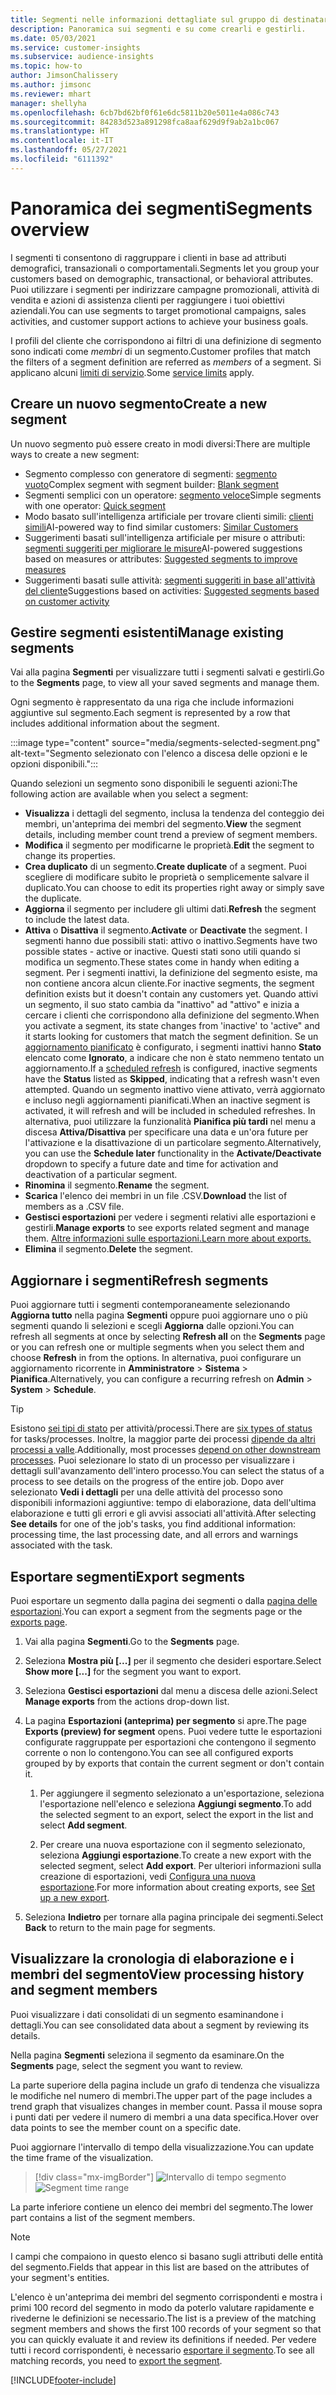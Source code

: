 ```yaml
---
title: Segmenti nelle informazioni dettagliate sul gruppo di destinatari
description: Panoramica sui segmenti e su come crearli e gestirli.
ms.date: 05/03/2021
ms.service: customer-insights
ms.subservice: audience-insights
ms.topic: how-to
author: JimsonChalissery
ms.author: jimsonc
ms.reviewer: mhart
manager: shellyha
ms.openlocfilehash: 6cb7bd62bf0f61e6dc5811b20e5011e4a086c743
ms.sourcegitcommit: 84283d523a891298fca8aaf629d9f9ab2a1bc067
ms.translationtype: HT
ms.contentlocale: it-IT
ms.lasthandoff: 05/27/2021
ms.locfileid: "6111392"
---
```

# <a name="segments-overview"></a><span data-ttu-id="51c04-103">Panoramica dei segmenti</span><span class="sxs-lookup"><span data-stu-id="51c04-103">Segments overview</span></span>

<span data-ttu-id="51c04-104">I segmenti ti consentono di raggruppare i clienti in base ad attributi demografici, transazionali o comportamentali.</span><span class="sxs-lookup"><span data-stu-id="51c04-104">Segments let you group your customers based on demographic, transactional, or behavioral attributes.</span></span> <span data-ttu-id="51c04-105">Puoi utilizzare i segmenti per indirizzare campagne promozionali, attività di vendita e azioni di assistenza clienti per raggiungere i tuoi obiettivi aziendali.</span><span class="sxs-lookup"><span data-stu-id="51c04-105">You can use segments to target promotional campaigns, sales activities, and customer support actions to achieve your business goals.</span></span>

<span data-ttu-id="51c04-106">I profili del cliente che corrispondono ai filtri di una definizione di segmento sono indicati come *membri* di un segmento.</span><span class="sxs-lookup"><span data-stu-id="51c04-106">Customer profiles that match the filters of a segment definition are referred as *members* of a segment.</span></span> <span data-ttu-id="51c04-107">Si applicano alcuni [limiti di servizio](service-limits.md).</span><span class="sxs-lookup"><span data-stu-id="51c04-107">Some [service limits](service-limits.md) apply.</span></span>

## <a name="create-a-new-segment"></a><span data-ttu-id="51c04-108">Creare un nuovo segmento</span><span class="sxs-lookup"><span data-stu-id="51c04-108">Create a new segment</span></span>

<span data-ttu-id="51c04-109">Un nuovo segmento può essere creato in modi diversi:</span><span class="sxs-lookup"><span data-stu-id="51c04-109">There are multiple ways to create a new segment:</span></span> 

- <span data-ttu-id="51c04-110">Segmento complesso con generatore di segmenti: [segmento vuoto](segment-builder.md#create-a-new-segment)</span><span class="sxs-lookup"><span data-stu-id="51c04-110">Complex segment with segment builder: [Blank segment](segment-builder.md#create-a-new-segment)</span></span>
- <span data-ttu-id="51c04-111">Segmenti semplici con un operatore: [segmento veloce](segment-builder.md#quick-segments)</span><span class="sxs-lookup"><span data-stu-id="51c04-111">Simple segments with one operator: [Quick segment](segment-builder.md#quick-segments)</span></span>
- <span data-ttu-id="51c04-112">Modo basato sull'intelligenza artificiale per trovare clienti simili: [clienti simili](find-similar-customer-segments.md)</span><span class="sxs-lookup"><span data-stu-id="51c04-112">AI-powered way to find similar customers: [Similar Customers](find-similar-customer-segments.md)</span></span>
- <span data-ttu-id="51c04-113">Suggerimenti basati sull'intelligenza artificiale per misure o attributi: [segmenti suggeriti per migliorare le misure](suggested-segments.md)</span><span class="sxs-lookup"><span data-stu-id="51c04-113">AI-powered suggestions based on measures or attributes: [Suggested segments to improve measures](suggested-segments.md)</span></span>
- <span data-ttu-id="51c04-114">Suggerimenti basati sulle attività: [segmenti suggeriti in base all'attività del cliente](suggested-segments-activity.md)</span><span class="sxs-lookup"><span data-stu-id="51c04-114">Suggestions based on activities: [Suggested segments based on customer activity](suggested-segments-activity.md)</span></span>

## <a name="manage-existing-segments"></a><span data-ttu-id="51c04-115">Gestire segmenti esistenti</span><span class="sxs-lookup"><span data-stu-id="51c04-115">Manage existing segments</span></span>

<span data-ttu-id="51c04-116">Vai alla pagina **Segmenti** per visualizzare tutti i segmenti salvati e gestirli.</span><span class="sxs-lookup"><span data-stu-id="51c04-116">Go to the **Segments** page, to view all your saved segments and manage them.</span></span>

<span data-ttu-id="51c04-117">Ogni segmento è rappresentato da una riga che include informazioni aggiuntive sul segmento.</span><span class="sxs-lookup"><span data-stu-id="51c04-117">Each segment is represented by a row that includes additional information about the segment.</span></span>

:::image type="content" source="media/segments-selected-segment.png" alt-text="Segmento selezionato con l'elenco a discesa delle opzioni e le opzioni disponibili.":::

<span data-ttu-id="51c04-119">Quando selezioni un segmento sono disponibili le seguenti azioni:</span><span class="sxs-lookup"><span data-stu-id="51c04-119">The following action are available when you select a segment:</span></span>

- <span data-ttu-id="51c04-120">**Visualizza** i dettagli del segmento, inclusa la tendenza del conteggio dei membri, un'anteprima dei membri del segmento.</span><span class="sxs-lookup"><span data-stu-id="51c04-120">**View** the segment details, including member count trend a preview of segment members.</span></span>
- <span data-ttu-id="51c04-121">**Modifica** il segmento per modificarne le proprietà.</span><span class="sxs-lookup"><span data-stu-id="51c04-121">**Edit** the segment to change its properties.</span></span>
- <span data-ttu-id="51c04-122">**Crea duplicato** di un segmento.</span><span class="sxs-lookup"><span data-stu-id="51c04-122">**Create duplicate** of a segment.</span></span> <span data-ttu-id="51c04-123">Puoi scegliere di modificare subito le proprietà o semplicemente salvare il duplicato.</span><span class="sxs-lookup"><span data-stu-id="51c04-123">You can choose to edit its properties right away or simply save the duplicate.</span></span>
- <span data-ttu-id="51c04-124">**Aggiorna** il segmento per includere gli ultimi dati.</span><span class="sxs-lookup"><span data-stu-id="51c04-124">**Refresh** the segment to include the latest data.</span></span>
- <span data-ttu-id="51c04-125">**Attiva** o **Disattiva** il segmento.</span><span class="sxs-lookup"><span data-stu-id="51c04-125">**Activate** or **Deactivate** the segment.</span></span> <span data-ttu-id="51c04-126">I segmenti hanno due possibili stati: attivo o inattivo.</span><span class="sxs-lookup"><span data-stu-id="51c04-126">Segments have two possible states - active or inactive.</span></span> <span data-ttu-id="51c04-127">Questi stati sono utili quando si modifica un segmento.</span><span class="sxs-lookup"><span data-stu-id="51c04-127">These states come in handy when editing a segment.</span></span> <span data-ttu-id="51c04-128">Per i segmenti inattivi, la definizione del segmento esiste, ma non contiene ancora alcun cliente.</span><span class="sxs-lookup"><span data-stu-id="51c04-128">For inactive segments, the segment definition exists but it doesn't contain any customers yet.</span></span> <span data-ttu-id="51c04-129">Quando attivi un segmento, il suo stato cambia da "inattivo" ad "attivo" e inizia a cercare i clienti che corrispondono alla definizione del segmento.</span><span class="sxs-lookup"><span data-stu-id="51c04-129">When you activate a segment, its state changes from 'inactive' to 'active" and it starts looking for customers that match the segment definition.</span></span> <span data-ttu-id="51c04-130">Se un [aggiornamento pianificato](system.md#schedule-tab) è configurato, i segmenti inattivi hanno **Stato** elencato come **Ignorato**, a indicare che non è stato nemmeno tentato un aggiornamento.</span><span class="sxs-lookup"><span data-stu-id="51c04-130">If a [scheduled refresh](system.md#schedule-tab) is configured, inactive segments have the **Status** listed as **Skipped**, indicating that a refresh wasn't even attempted.</span></span> <span data-ttu-id="51c04-131">Quando un segmento inattivo viene attivato, verrà aggiornato e incluso negli aggiornamenti pianificati.</span><span class="sxs-lookup"><span data-stu-id="51c04-131">When an inactive segment is activated, it will refresh and will be included in scheduled refreshes.</span></span>
  <span data-ttu-id="51c04-132">In alternativa, puoi utilizzare la funzionalità **Pianifica più tardi** nel menu a discesa **Attiva/Disattiva** per specificare una data e un'ora future per l'attivazione e la disattivazione di un particolare segmento.</span><span class="sxs-lookup"><span data-stu-id="51c04-132">Alternatively, you can use the **Schedule later** functionality in the **Activate/Deactivate** dropdown to specify a future date and time for activation and deactivation of a particular segment.</span></span>
- <span data-ttu-id="51c04-133">**Rinomina** il segmento.</span><span class="sxs-lookup"><span data-stu-id="51c04-133">**Rename** the segment.</span></span>
- <span data-ttu-id="51c04-134">**Scarica** l'elenco dei membri in un file .CSV.</span><span class="sxs-lookup"><span data-stu-id="51c04-134">**Download** the list of members as a .CSV file.</span></span>
- <span data-ttu-id="51c04-135">**Gestisci esportazioni** per vedere i segmenti relativi alle esportazioni e gestirli.</span><span class="sxs-lookup"><span data-stu-id="51c04-135">**Manage exports** to see exports related segment and manage them.</span></span> [<span data-ttu-id="51c04-136">Altre informazioni sulle esportazioni.</span><span class="sxs-lookup"><span data-stu-id="51c04-136">Learn more about exports.</span></span>](export-destinations.md)
- <span data-ttu-id="51c04-137">**Elimina** il segmento.</span><span class="sxs-lookup"><span data-stu-id="51c04-137">**Delete** the segment.</span></span>

## <a name="refresh-segments"></a><span data-ttu-id="51c04-138">Aggiornare i segmenti</span><span class="sxs-lookup"><span data-stu-id="51c04-138">Refresh segments</span></span>

<span data-ttu-id="51c04-139">Puoi aggiornare tutti i segmenti contemporaneamente selezionando **Aggiorna tutto** nella pagina **Segmenti** oppure puoi aggiornare uno o più segmenti quando li selezioni e scegli **Aggiorna** dalle opzioni.</span><span class="sxs-lookup"><span data-stu-id="51c04-139">You can refresh all segments at once by selecting **Refresh all** on the **Segments** page or you can refresh one or multiple segments when you select them and choose **Refresh** in from the options.</span></span> <span data-ttu-id="51c04-140">In alternativa, puoi configurare un aggiornamento ricorrente in **Amministratore** > **Sistema** > **Pianifica**.</span><span class="sxs-lookup"><span data-stu-id="51c04-140">Alternatively, you can configure a recurring refresh on **Admin** > **System** > **Schedule**.</span></span>

> [!TIP]
> <span data-ttu-id="51c04-141">Esistono [sei tipi di stato](system.md#status-types) per attività/processi.</span><span class="sxs-lookup"><span data-stu-id="51c04-141">There are [six types of status](system.md#status-types) for tasks/processes.</span></span> <span data-ttu-id="51c04-142">Inoltre, la maggior parte dei processi [dipende da altri processi a valle](system.md#refresh-policies).</span><span class="sxs-lookup"><span data-stu-id="51c04-142">Additionally, most processes [depend on other downstream processes](system.md#refresh-policies).</span></span> <span data-ttu-id="51c04-143">Puoi selezionare lo stato di un processo per visualizzare i dettagli sull'avanzamento dell'intero processo.</span><span class="sxs-lookup"><span data-stu-id="51c04-143">You can select the status of a process to see details on the progress of the entire job.</span></span> <span data-ttu-id="51c04-144">Dopo aver selezionato **Vedi i dettagli** per una delle attività del processo sono disponibili informazioni aggiuntive: tempo di elaborazione, data dell'ultima elaborazione e tutti gli errori e gli avvisi associati all'attività.</span><span class="sxs-lookup"><span data-stu-id="51c04-144">After selecting **See details** for one of the job's tasks, you find additional information: processing time, the last processing date, and all errors and warnings associated with the task.</span></span>

## <a name="export-segments"></a><span data-ttu-id="51c04-145">Esportare segmenti</span><span class="sxs-lookup"><span data-stu-id="51c04-145">Export segments</span></span>

<span data-ttu-id="51c04-146">Puoi esportare un segmento dalla pagina dei segmenti o dalla [pagina delle esportazioni](export-destinations.md).</span><span class="sxs-lookup"><span data-stu-id="51c04-146">You can export a segment from the segments page or the [exports page](export-destinations.md).</span></span> 

1. <span data-ttu-id="51c04-147">Vai alla pagina **Segmenti**.</span><span class="sxs-lookup"><span data-stu-id="51c04-147">Go to the **Segments** page.</span></span>

1. <span data-ttu-id="51c04-148">Seleziona **Mostra più [...]** per il segmento che desideri esportare.</span><span class="sxs-lookup"><span data-stu-id="51c04-148">Select **Show more [...]** for the segment you want to export.</span></span>

1. <span data-ttu-id="51c04-149">Seleziona **Gestisci esportazioni** dal menu a discesa delle azioni.</span><span class="sxs-lookup"><span data-stu-id="51c04-149">Select **Manage exports** from the actions drop-down list.</span></span>

1. <span data-ttu-id="51c04-150">La pagina **Esportazioni (anteprima) per segmento** si apre.</span><span class="sxs-lookup"><span data-stu-id="51c04-150">The page **Exports (preview) for segment** opens.</span></span> <span data-ttu-id="51c04-151">Puoi vedere tutte le esportazioni configurate raggruppate per esportazioni che contengono il segmento corrente o non lo contengono.</span><span class="sxs-lookup"><span data-stu-id="51c04-151">You can see all configured exports grouped by by exports that contain the current segment or don't contain it.</span></span>

   1. <span data-ttu-id="51c04-152">Per aggiungere il segmento selezionato a un'esportazione, seleziona l'esportazione nell'elenco e seleziona **Aggiungi segmento**.</span><span class="sxs-lookup"><span data-stu-id="51c04-152">To add the selected segment to an export, select the export in the list and select **Add segment**.</span></span>

   1. <span data-ttu-id="51c04-153">Per creare una nuova esportazione con il segmento selezionato, seleziona **Aggiungi esportazione**.</span><span class="sxs-lookup"><span data-stu-id="51c04-153">To create a new export with the selected segment, select **Add export**.</span></span> <span data-ttu-id="51c04-154">Per ulteriori informazioni sulla creazione di esportazioni, vedi [Configura una nuova esportazione](export-destinations.md#set-up-a-new-export).</span><span class="sxs-lookup"><span data-stu-id="51c04-154">For more information about creating exports, see [Set up a new export](export-destinations.md#set-up-a-new-export).</span></span>

1. <span data-ttu-id="51c04-155">Seleziona **Indietro** per tornare alla pagina principale dei segmenti.</span><span class="sxs-lookup"><span data-stu-id="51c04-155">Select **Back** to return to the main page for segments.</span></span>

## <a name="view-processing-history-and-segment-members"></a><span data-ttu-id="51c04-156">Visualizzare la cronologia di elaborazione e i membri del segmento</span><span class="sxs-lookup"><span data-stu-id="51c04-156">View processing history and segment members</span></span>

<span data-ttu-id="51c04-157">Puoi visualizzare i dati consolidati di un segmento esaminandone i dettagli.</span><span class="sxs-lookup"><span data-stu-id="51c04-157">You can see consolidated data about a segment by reviewing its details.</span></span>

<span data-ttu-id="51c04-158">Nella pagina **Segmenti** seleziona il segmento da esaminare.</span><span class="sxs-lookup"><span data-stu-id="51c04-158">On the **Segments** page, select the segment you want to review.</span></span>

<span data-ttu-id="51c04-159">La parte superiore della pagina include un grafo di tendenza che visualizza le modifiche nel numero di membri.</span><span class="sxs-lookup"><span data-stu-id="51c04-159">The upper part of the page includes a trend graph that visualizes changes in member count.</span></span> <span data-ttu-id="51c04-160">Passa il mouse sopra i punti dati per vedere il numero di membri a una data specifica.</span><span class="sxs-lookup"><span data-stu-id="51c04-160">Hover over data points to see the member count on a specific date.</span></span>

<span data-ttu-id="51c04-161">Puoi aggiornare l'intervallo di tempo della visualizzazione.</span><span class="sxs-lookup"><span data-stu-id="51c04-161">You can update the time frame of the visualization.</span></span>

> [!div class="mx-imgBorder"]
> <span data-ttu-id="51c04-162">![Intervallo di tempo segmento](media/segment-time-range.png "Intervallo di tempo segmento")</span><span class="sxs-lookup"><span data-stu-id="51c04-162">![Segment time range](media/segment-time-range.png "Segment time range")</span></span>

<span data-ttu-id="51c04-163">La parte inferiore contiene un elenco dei membri del segmento.</span><span class="sxs-lookup"><span data-stu-id="51c04-163">The lower part contains a list of the segment members.</span></span>

> [!NOTE]
> <span data-ttu-id="51c04-164">I campi che compaiono in questo elenco si basano sugli attributi delle entità del segmento.</span><span class="sxs-lookup"><span data-stu-id="51c04-164">Fields that appear in this list are based on the attributes of your segment's entities.</span></span>
>
><span data-ttu-id="51c04-165">L'elenco è un'anteprima dei membri del segmento corrispondenti e mostra i primi 100 record del segmento in modo da poterlo valutare rapidamente e rivederne le definizioni se necessario.</span><span class="sxs-lookup"><span data-stu-id="51c04-165">The list is a preview of the matching segment members and shows the first 100 records of your segment so that you can quickly evaluate it and review its definitions if needed.</span></span> <span data-ttu-id="51c04-166">Per vedere tutti i record corrispondenti, è necessario [esportare il segmento](export-destinations.md).</span><span class="sxs-lookup"><span data-stu-id="51c04-166">To see all matching records, you need to [export the segment](export-destinations.md).</span></span>

[!INCLUDE[footer-include](../includes/footer-banner.md)] 
